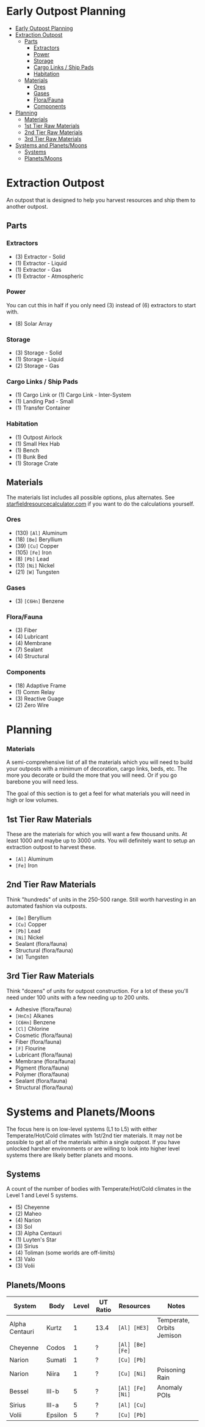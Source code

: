 # Early Outpost Planning

- [Early Outpost Planning](#early-outpost-planning)
- [Extraction Outpost](#extraction-outpost)
  - [Parts](#parts)
    - [Extractors](#extractors)
    - [Power](#power)
    - [Storage](#storage)
    - [Cargo Links / Ship Pads](#cargo-links--ship-pads)
    - [Habitation](#habitation)
  - [Materials](#materials)
    - [Ores](#ores)
    - [Gases](#gases)
    - [Flora/Fauna](#florafauna)
    - [Components](#components)
- [Planning](#planning)
    - [Materials](#materials-1)
  - [1st Tier Raw Materials](#1st-tier-raw-materials)
  - [2nd Tier Raw Materials](#2nd-tier-raw-materials)
  - [3rd Tier Raw Materials](#3rd-tier-raw-materials)
- [Systems and Planets/Moons](#systems-and-planetsmoons)
  - [Systems](#systems)
  - [Planets/Moons](#planetsmoons)

# Extraction Outpost

An outpost that is designed to help you harvest resources and ship them to another outpost.

## Parts

### Extractors

- (3) Extractor - Solid
- (1) Extractor - Liquid
- (1) Extractor - Gas
- (1) Extractor - Atmospheric

### Power

You can cut this in half if you only need (3) instead of (6) extractors to start with.

- (8) Solar Array

### Storage

- (3) Storage - Solid
- (1) Storage - Liquid
- (2) Storage - Gas

### Cargo Links / Ship Pads

- (1) Cargo Link or (1) Cargo Link - Inter-System
- (1) Landing Pad - Small
- (1) Transfer Container

### Habitation

- (1) Outpost Airlock
- (1) Small Hex Hab
- (1) Bench
- (1) Bunk Bed
- (1) Storage Crate

## Materials

The materials list includes all possible options, plus alternates. See [starfieldresourcecalculator.com](https://www.starfieldresourcecalculator.com/) if you want to do the calculations yourself.

### Ores

- (130) `[Al]` Aluminum
- (18) `[Be]` Beryllium
- (39) `[Cu]` Copper
- (105) `[Fe]` Iron
- (8) `[Pb]` Lead
- (13) `[Ni]` Nickel
- (21) `[W]` Tungsten

### Gases

- (3) `[C6Hn]` Benzene

### Flora/Fauna

- (3) Fiber
- (4) Lubricant
- (4) Membrane 
- (7) Sealant
- (4) Structural

### Components

- (18) Adaptive Frame
- (1) Comm Relay 
- (3) Reactive Guage 
- (2) Zero Wire

# Planning

### Materials

A semi-comprehensive list of all the materials which you will need to build your outposts with a minimum of decoration, cargo links, beds, etc.  The more you decorate or build the more that you will need.  Or if you go barebone you will need less.

The goal of this section is to get a feel for what materials you will need in high or low volumes.

## 1st Tier Raw Materials

These are the materials for which you will want a few thousand units. At least 1000 and maybe up to 3000 units.  You will definitely want to setup an extraction outpost to harvest these.

- `[Al]` Aluminum
- `[Fe]` Iron

## 2nd Tier Raw Materials

Think "hundreds" of units in the 250-500 range.  Still worth harvesting in an automated fashion via outposts.

- `[Be]` Beryllium
- `[Cu]` Copper
- `[Pb]` Lead
- `[Ni]` Nickel
- Sealant (flora/fauna)
- Structural (flora/fauna)
- `[W]` Tungsten

## 3rd Tier Raw Materials

Think "dozens" of units for outpost construction.  For a lot of these you'll need under 100 units with a few needing up to 200 units.

- Adhesive (flora/fauna)
- `[HnCn]` Alkanes
- `[C6Hn]` Benzene
- `[Cl]` Chlorine
- Cosmetic (flora/fauna)
- Fiber (flora/fauna)
- `[F]` Flourine
- Lubricant (flora/fauna)
- Membrane (flora/fauna)
- Pigment (flora/fauna)
- Polymer (flora/fauna)
- Sealant (flora/fauna)
- Structural (flora/fauna)

# Systems and Planets/Moons

The focus here is on low-level systems (L1 to L5) with either Temperate/Hot/Cold climates with 1st/2nd tier materials.  It may not be possible to get all of the materials within a single outpost.  If you have unlocked harsher environments or are willing to look into higher level systems there are likely better planets and moons.

## Systems

A count of the number of bodies with Temperate/Hot/Cold climates in the Level 1 and Level 5 systems.

- (5) Cheyenne
- (2) Maheo
- (4) Narion
- (3) Sol
- (3) Alpha Centauri
- (1) Luyten's Star
- (3) Sirius
- (4) Toliman (some worlds are off-limits)
- (3) Valo
- (3) Volii

## Planets/Moons

| System | Body | Level | UT Ratio | Resources | Notes |
|-|-|-|-|-|-|
| Alpha Centauri | Kurtz | 1 | 13.4 | `[Al] [HE3]` | Temperate, Orbits Jemison |
| Cheyenne | Codos | 1 | ? | `[Al] [Be] [Fe]` | |
| Narion | Sumati | 1 | ? | `[Cu] [Pb]` | |
| Narion | Niira | 1 | ? | `[Cu] [Ni]` | Poisoning Rain |
| Bessel | III-b | 5 | ? | `[Al] [Fe] [Ni]` | Anomaly POIs |
| Sirius | III-a | 5 | ? | `[Al] [Cu]` | |
| Volii | Epsilon | 5 | ? | `[Cu] [Pb]` | | 

